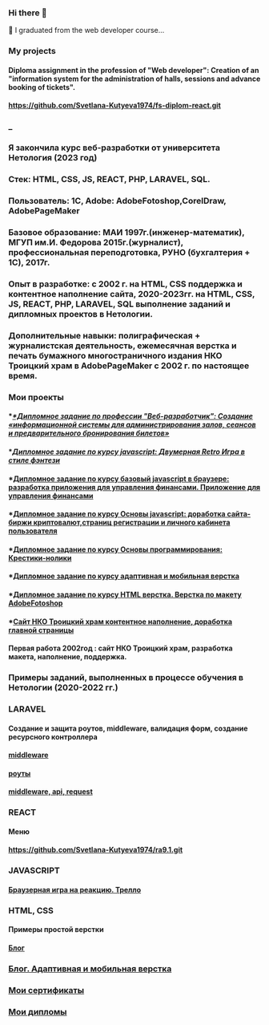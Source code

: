 ### Hi there 👋
🌱 I graduated from the web developer course...

<!--
**Svetlana-Kutyeva1974/Svetlana-Kutyeva1974** is a ✨ _special_ ✨ repository because its `README.md` (this file) appears on your GitHub profile.

Here are some ideas to get you started:

- 🔭 I’m currently working on ...
- 🌱 I’m currently learning ...
- 👯 I’m looking to collaborate on ...
- 🤔 I’m looking for help with ...
- 💬 Ask me about ...
- 📫 How to reach me: ...
- 😄 Pronouns: ...
- ⚡ Fun fact: ...
-->
### My projects
#### Diploma assignment in the profession of "Web developer": Creation of an "information system for the administration of halls, sessions and advance booking of tickets".
#### https://github.com/Svetlana-Kutyeva1974/fs-diplom-react.git

### _

### Я закончила курс веб-разработки от  университета Нетология (2023 год)
### Стек: HTML, CSS, JS, REACT, PHP, LARAVEL, SQL.
### Пользователь: 1С, Adobe: AdobeFotoshop,CorelDraw, AdobePageMaker
### Базовое образование: МАИ 1997г.(инженер-математик), МГУП им.И. Федорова 2015г.(журналист), профессиональная переподготовка, РУНО (бухгалтерия + 1С), 2017г.
### Опыт в разработке: с 2002 г. на HTML, CSS поддержка и контентное наполнение сайта, 2020-2023гг. на HTML, CSS, JS, REACT, PHP, LARAVEL, SQL выполнение заданий и дипломных проектов в Нетологии. 
### Дополнительные навыки: полиграфическая + журналистская деятельность, ежемесячная верстка и печать бумажного многостраничного издания НКО Троицкий храм в AdobePageMaker с 2002 г. по настоящее время.

### Мои проекты

#### *_[*Дипломное задание по профессии "Веб-разработчик": Создание «информационной системы для администрирования залов, сеансов и предварительного бронирования билетов»](https://github.com/Svetlana-Kutyeva1974/fs-diplom-react.git)_

#### *_[Дипломное задание по курсу javascript: Двумерная Retro Игра  в стиле фэнтези](https://github.com/Svetlana-Kutyeva1974/0-js-diplom.git)_

#### *[Дипломное задание по курсу базовый javascript в браузере: разработка приложения для управления финансами. Приложение для управления финансами](https://github.com/Svetlana-Kutyeva1974/bhj-diploma.git)

#### *[Дипломное задание по курсу Основы javascript: доработка сайта-биржи криптовалют,страниц регистрации и личного кабинета пользователя](https://github.com/Svetlana-Kutyeva1974/bjs-diplom.git)

#### *[Дипломное задание по курсу Основы программирования: Крестики-нолики](https://replit.com/@kutyovas/Diplom-na-provierku-1var)

#### *[Дипломное задание по курсу адаптивная и мобильная верстка](https://svetlana-kutyeva1974.github.io/mq-31-diplom/)

#### *[Дипломное задание по курсу HTML верстка. Верстка по макету AdobeFotoshop](https://codepen.io/Svetlana-Kutyeva/pen/NWbRJzm)

#### *[Сайт НКО Троицкий храм контентное наполнение, доработка главной страницы](http://selci-orthodoxy.ru/)

#### Первая работа 2002год : cайт НКО Троицкий храм, разработка макета, наполнение, поддержка.
#### []()

### Примеры заданий, выполненных в процессе обучения в Нетологии (2020-2022 гг.)

###  LARAVEL

#### Создание и защита роутов, middleware, валидация форм, создание ресурсного контроллера
#### [middleware](https://github.com/Svetlana-Kutyeva1974/home3_laravel_project.git)
#### [роуты](https://github.com/Svetlana-Kutyeva1974/home2_laravel_project.git)
#### [middleware, api, request](https://github.com/Svetlana-Kutyeva1974/home4_laravel_project.git)

### REACT

#### Меню
#### https://github.com/Svetlana-Kutyeva1974/ra9.1.git

### JAVASCRIPT
#### [Браузерная игра на реакцию. Трелло](https://github.com/Svetlana-Kutyeva1974/ahj-dnd-trello.git)

### HTML, CSS
#### Примеры простой верстки
#### [Блог](https://codepen.io/Svetlana-Kutyeva/pen/NWbRJzm)
### [Блог. Адаптивная и мобильная верстка]()

### [Мои сертификаты](https://github.com/Svetlana-Kutyeva1974/certifikates)

### [Мои дипломы](https://github.com/Svetlana-Kutyeva1974/diploms)
